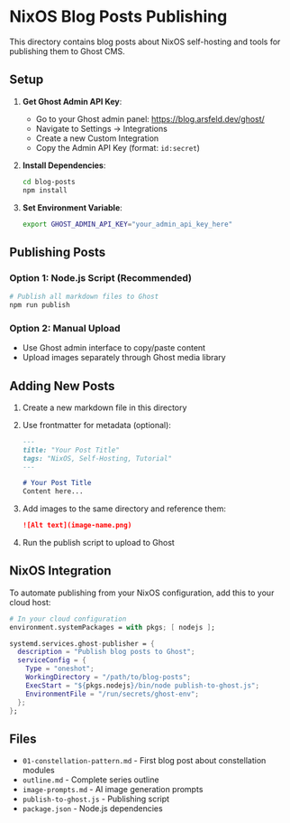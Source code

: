 # NixOS Blog Posts Publishing

This directory contains blog posts about NixOS self-hosting and tools for publishing them to Ghost CMS.

## Setup

1. **Get Ghost Admin API Key**:
   - Go to your Ghost admin panel: https://blog.arsfeld.dev/ghost/
   - Navigate to Settings → Integrations
   - Create a new Custom Integration
   - Copy the Admin API Key (format: `id:secret`)

2. **Install Dependencies**:
   ```bash
   cd blog-posts
   npm install
   ```

3. **Set Environment Variable**:
   ```bash
   export GHOST_ADMIN_API_KEY="your_admin_api_key_here"
   ```

## Publishing Posts

### Option 1: Node.js Script (Recommended)
```bash
# Publish all markdown files to Ghost
npm run publish
```

### Option 2: Manual Upload
- Use Ghost admin interface to copy/paste content
- Upload images separately through Ghost media library

## Adding New Posts

1. Create a new markdown file in this directory
2. Use frontmatter for metadata (optional):
   ```markdown
   ---
   title: "Your Post Title"
   tags: "NixOS, Self-Hosting, Tutorial"
   ---
   
   # Your Post Title
   Content here...
   ```

3. Add images to the same directory and reference them:
   ```markdown
   ![Alt text](image-name.png)
   ```

4. Run the publish script to upload to Ghost

## NixOS Integration

To automate publishing from your NixOS configuration, add this to your cloud host:

```nix
# In your cloud configuration
environment.systemPackages = with pkgs; [ nodejs ];

systemd.services.ghost-publisher = {
  description = "Publish blog posts to Ghost";
  serviceConfig = {
    Type = "oneshot";
    WorkingDirectory = "/path/to/blog-posts";
    ExecStart = "${pkgs.nodejs}/bin/node publish-to-ghost.js";
    EnvironmentFile = "/run/secrets/ghost-env";
  };
};
```

## Files

- `01-constellation-pattern.md` - First blog post about constellation modules
- `outline.md` - Complete series outline
- `image-prompts.md` - AI image generation prompts
- `publish-to-ghost.js` - Publishing script
- `package.json` - Node.js dependencies